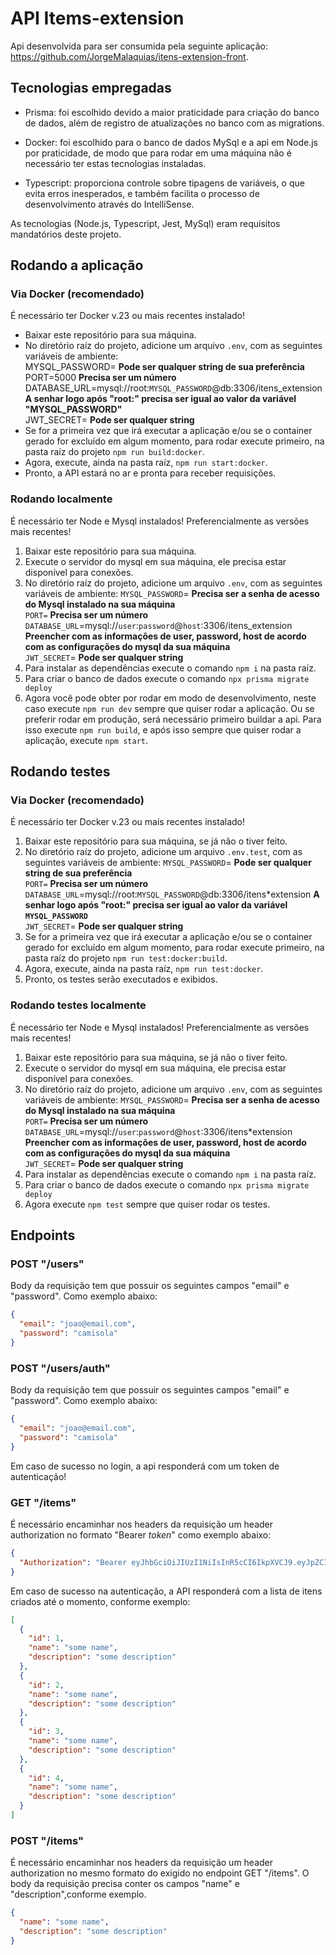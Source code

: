 # API Items-extension

Api desenvolvida para ser consumida pela seguinte aplicação: https://github.com/JorgeMalaquias/itens-extension-front.

## Tecnologias empregadas

- Prisma: foi escolhido devido a maior praticidade para criação do banco de dados, além de registro de atualizações no banco com as migrations.

- Docker: foi escolhido para o banco de dados MySql e a api em Node.js por praticidade, de modo que para rodar em uma máquina não é necessário ter estas tecnologias instaladas.

- Typescript: proporciona controle sobre tipagens de variáveis, o que evita erros inesperados, e também facilita o processo de desenvolvimento através do IntelliSense.

As tecnologias (Node.js, Typescript, Jest, MySql) eram requisitos mandatórios deste projeto.

## Rodando a aplicação

### Via Docker (recomendado)

É necessário ter Docker v.23 ou mais recentes instalado!

- Baixar este repositório para sua máquina.
- No diretório raíz do projeto, adicione um arquivo `.env`, com as seguintes variáveis de ambiente:  
   MYSQL_PASSWORD= **Pode ser qualquer string de sua preferência**  
   PORT=5000 **Precisa ser um número**    
   DATABASE_URL=mysql://root:`MYSQL_PASSWORD`@db:3306/itens_extension **A senhar logo após "root:" precisa ser igual ao valor da variável "MYSQL_PASSWORD"**    
   JWT_SECRET= **Pode ser qualquer string**
- Se for a primeira vez que irá executar a aplicação e/ou se o container gerado for excluído em algum momento, para rodar execute primeiro, na pasta raíz do projeto `npm run build:docker`.
- Agora, execute, ainda na pasta raíz, `npm run start:docker`.
- Pronto, a API estará no ar e pronta para receber requisições.

### Rodando localmente

É necessário ter Node e Mysql instalados! Preferencialmente as versões mais recentes!

1. Baixar este repositório para sua máquina.
2. Execute o servidor do mysql em sua máquina, ele precisa estar disponível para conexões.
3. No diretório raíz do projeto, adicione um arquivo `.env`, com as seguintes variáveis de ambiente:
   `MYSQL_PASSWORD`= **Precisa ser a senha de acesso do Mysql instalado na sua máquina**  
   `PORT=` **Precisa ser um número**  
   `DATABASE_URL`=mysql://`user`:`password`@`host`:3306/itens_extension **Preencher com as informações de user, password, host de acordo com as configurações do mysql da sua máquina**  
   `JWT_SECRET`= **Pode ser qualquer string**
4. Para instalar as dependências execute o comando `npm i` na pasta raíz.
5. Para criar o banco de dados execute o comando `npx prisma migrate deploy`
6. Agora você pode obter por rodar em modo de desenvolvimento, neste caso execute `npm run dev` sempre que quiser rodar a aplicação. Ou se preferir rodar em produção, será necessário primeiro buildar a api. Para isso execute `npm run build`, e após isso sempre que quiser rodar a aplicação, execute `npm start`.

## Rodando testes

### Via Docker (recomendado)

É necessário ter Docker v.23 ou mais recentes instalado!

1. Baixar este repositório para sua máquina, se já não o tiver feito.
2. No diretório raíz do projeto, adicione um arquivo `.env.test`, com as seguintes variáveis de ambiente:
   `MYSQL_PASSWORD`= **Pode ser qualquer string de sua preferência**  
   `PORT=` **Precisa ser um número**
   `DATABASE_URL`=mysql://root:`MYSQL_PASSWORD`@db:3306/itens\*extension **A senhar logo após "root:" precisa ser igual ao valor da variável `MYSQL_PASSWORD`**  
   `JWT_SECRET`= **Pode ser qualquer string**  
3. Se for a primeira vez que irá executar a aplicação e/ou se o container gerado for excluído em algum momento, para rodar execute primeiro, na pasta raíz do projeto `npm run test:docker:build`.
4. Agora, execute, ainda na pasta raíz, `npm run test:docker`.
5. Pronto, os testes serão executados e exibidos.

### Rodando testes localmente

É necessário ter Node e Mysql instalados! Preferencialmente as versões mais recentes!

1. Baixar este repositório para sua máquina, se já não o tiver feito.
2. Execute o servidor do mysql em sua máquina, ele precisa estar disponível para conexões.
3. No diretório raíz do projeto, adicione um arquivo `.env`, com as seguintes variáveis de ambiente:
   `MYSQL_PASSWORD`= **Precisa ser a senha de acesso do Mysql instalado na sua máquina**  
   `PORT=` **Precisa ser um número**  
   `DATABASE_URL`=mysql://`user`:`password`@`host`:3306/itens\*extension **Preencher com as informações de user, password, host de acordo com as configurações do mysql da sua máquina**  
   `JWT_SECRET`= **Pode ser qualquer string**  
4. Para instalar as dependências execute o comando `npm i` na pasta raíz.
5. Para criar o banco de dados execute o comando `npx prisma migrate deploy`
6. Agora execute `npm test` sempre que quiser rodar os testes.

## Endpoints

### POST "/users"

Body da requisição tem que possuir os seguintes campos "email" e "password". Como exemplo abaixo:

```json
{
  "email": "joao@email.com",
  "password": "camisola"
}
```

### POST "/users/auth"

Body da requisição tem que possuir os seguintes campos "email" e "password". Como exemplo abaixo:

```json
{
  "email": "joao@email.com",
  "password": "camisola"
}
```

Em caso de sucesso no login, a api responderá com um token de autenticação!

### GET "/items"

É necessário encaminhar nos headers da requisição um header authorization no formato "Bearer _token_" como exemplo abaixo:

```json
{
  "Authorization": "Bearer eyJhbGciOiJIUzI1NiIsInR5cCI6IkpXVCJ9.eyJpZCI6MSwiaWF0IjoxNjkzNTk5MzYzLCJleHAiOjE2OTQyMDQxNjN9.tRg9yOIPlMP2DVaKbQB1B26dK53rE4TeIYnA16-yDBk"
}
```

Em caso de sucesso na autenticação, a API responderá com a lista de itens criados até o momento, conforme exemplo:

```json
[
  {
    "id": 1,
    "name": "some name",
    "description": "some description"
  },
  {
    "id": 2,
    "name": "some name",
    "description": "some description"
  },
  {
    "id": 3,
    "name": "some name",
    "description": "some description"
  },
  {
    "id": 4,
    "name": "some name",
    "description": "some description"
  }
]
```

### POST "/items"

É necessário encaminhar nos headers da requisição um header authorization no mesmo formato do exigido no endpoint GET "/items". O body da requisição precisa conter os campos "name" e "description",conforme exemplo.

```json
{
  "name": "some name",
  "description": "some description"
}
```
